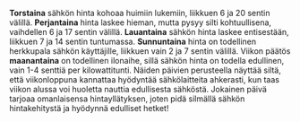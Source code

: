 **Torstaina** sähkön hinta kohoaa huimiin lukemiin, liikkuen 6 ja 20 sentin välillä. **Perjantaina** hinta laskee hieman, mutta pysyy silti kohtuullisena, vaihdellen 6 ja 17 sentin välillä. **Lauantaina** sähkön hinta laskee entisestään, liikkuen 7 ja 14 sentin tuntumassa. **Sunnuntaina** hinta on todellinen herkkupala sähkön käyttäjille, liikkuen vain 2 ja 7 sentin välillä. Viikon päätös **maanantaina** on todellinen ilonaihe, sillä sähkön hinta on todella edullinen, vain 1-4 senttiä per kilowattitunti. Näiden päivien perusteella näyttää siltä, että viikonloppuna kannattaa hyödyntää sähkölaitteita ahkerasti, kun taas viikon alussa voi huoletta nauttia edullisesta sähköstä. Jokainen päivä tarjoaa omanlaisensa hintayllätyksen, joten pidä silmällä sähkön hintakehitystä ja hyödynnä edulliset hetket!